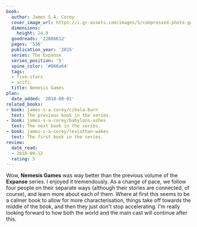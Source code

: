 ```yaml
---
book:
  author: James S.A. Corey
  cover_image_url: https://i.gr-assets.com/images/S/compressed.photo.goodreads.com/books/1407524221l/22886612._SX98_.jpg
  dimensions:
    height: 24.0
  goodreads: '22886612'
  pages: '536'
  publication_year: '2015'
  series: The Expanse
  series_position: '5'
  spine_color: '#866a64'
  tags:
  - five-stars
  - scifi
  title: Nemesis Games
plan:
  date_added: '2018-08-01'
related_books:
- book: james-s-a-corey/cibola-burn
  text: The previous book in the series.
- book: james-s-a-corey/babylons-ashes
  text: The next book in the series.
- book: james-s-a-corey/leviathan-wakes
  text: The first book in the series.
review:
  date_read:
  - 2018-09-12
  rating: 5
---
```


Wow, **Nemesis Games** was way better than the previous volume of the **Expanse** series. I enjoyed it tremendously. As
a change of pace, we follow four people on their separate ways (although their stories are connected, of course), and
learn more about each of them. Where at first this seems to be a calmer book to allow for more characterisation, things
take off towards the middle of the book, and then they just don't stop accelerating. I'm really looking forward to how
both the world and the main cast will continue after this.
